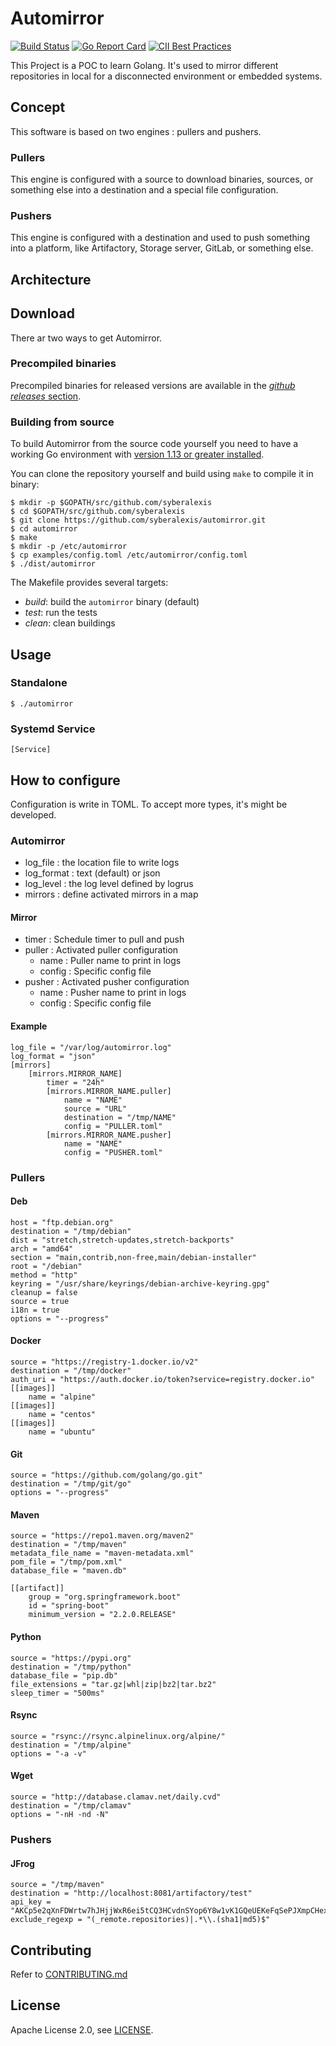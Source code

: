 # Automirror

[![Build Status](https://travis-ci.com/syberalexis/automirror.svg?branch=master)][travis]
[![Go Report Card](https://goreportcard.com/badge/github.com/syberalexis/automirror)](https://goreportcard.com/report/github.com/syberalexis/automirror)
[![CII Best Practices](https://bestpractices.coreinfrastructure.org/projects/3394/badge)](https://bestpractices.coreinfrastructure.org/projects/3394)

This Project is a POC to learn Golang. It's used to mirror different repositories
in local for a disconnected environment or embedded systems.

## Concept

This software is based on two engines : pullers and pushers.

### Pullers

This engine is configured with a source to download binaries, sources,
or something else into a destination and a special file configuration.

### Pushers

This engine is configured with a destination and used to push something into a platform, 
like Artifactory, Storage server, GitLab, or something else.

## Architecture



## Download

There ar two ways to get Automirror.

### Precompiled binaries

Precompiled binaries for released versions are available in the
[*github releases* section](https://github.com/syberalexis/automirror/releases).

### Building from source

To build Automirror from the source code yourself you need to have a working
Go environment with [version 1.13 or greater installed](https://golang.org/doc/install).

You can clone the repository yourself and build using `make` to compile it in
binary:

    $ mkdir -p $GOPATH/src/github.com/syberalexis
    $ cd $GOPATH/src/github.com/syberalexis
    $ git clone https://github.com/syberalexis/automirror.git
    $ cd automirror
    $ make
    $ mkdir -p /etc/automirror
    $ cp examples/config.toml /etc/automirror/config.toml
    $ ./dist/automirror

The Makefile provides several targets:

  * *build*: build the `automirror` binary (default)
  * *test*: run the tests
  * *clean*: clean buildings

## Usage

### Standalone

    $ ./automirror

### Systemd Service

    [Service]
    

## How to configure

Configuration is write in TOML. To accept more types, it's might be developed.

### Automirror

 * log_file : the location file to write logs
 * log_format : text (default) or json
 * log_level : the log level defined by logrus
 * mirrors : define activated mirrors in a map
 
#### Mirror

 * timer : Schedule timer to pull and push
 * puller : Activated puller configuration
    * name : Puller name to print in logs
    * config : Specific config file
 * pusher : Activated pusher configuration
    * name : Pusher name to print in logs
    * config : Specific config file

#### Example

    log_file = "/var/log/automirror.log"
    log_format = "json"
    [mirrors]
        [mirrors.MIRROR_NAME]
            timer = "24h"
            [mirrors.MIRROR_NAME.puller]
                name = "NAME"
                source = "URL"
                destination = "/tmp/NAME"
                config = "PULLER.toml"
            [mirrors.MIRROR_NAME.pusher]
                name = "NAME"
                config = "PUSHER.toml"

### Pullers

#### Deb

    host = "ftp.debian.org"
    destination = "/tmp/debian"
    dist = "stretch,stretch-updates,stretch-backports"
    arch = "amd64"
    section = "main,contrib,non-free,main/debian-installer"
    root = "/debian"
    method = "http"
    keyring = "/usr/share/keyrings/debian-archive-keyring.gpg"
    cleanup = false
    source = true
    i18n = true
    options = "--progress"

#### Docker

    source = "https://registry-1.docker.io/v2"
    destination = "/tmp/docker"
    auth_uri = "https://auth.docker.io/token?service=registry.docker.io"
    [[images]]
        name = "alpine"
    [[images]]
        name = "centos"
    [[images]]
        name = "ubuntu"

#### Git

    source = "https://github.com/golang/go.git"
    destination = "/tmp/git/go"
    options = "--progress"

#### Maven

    source = "https://repo1.maven.org/maven2"
    destination = "/tmp/maven"
    metadata_file_name = "maven-metadata.xml"
    pom_file = "/tmp/pom.xml"
    database_file = "maven.db"
    
    [[artifact]]
        group = "org.springframework.boot"
        id = "spring-boot"
        minimum_version = "2.2.0.RELEASE"

#### Python

    source = "https://pypi.org"
    destination = "/tmp/python"
    database_file = "pip.db"
    file_extensions = "tar.gz|whl|zip|bz2|tar.bz2"
    sleep_timer = "500ms"

#### Rsync

    source = "rsync://rsync.alpinelinux.org/alpine/"
    destination = "/tmp/alpine"
    options = "-a -v"

#### Wget

    source = "http://database.clamav.net/daily.cvd"
    destination = "/tmp/clamav"
    options = "-nH -nd -N"

### Pushers

#### JFrog

    source = "/tmp/maven"
    destination = "http://localhost:8081/artifactory/test"
    api_key = "AKCp5e2qXnFDWrtw7hJHjjWxR6ei5tCQ3HCvdnSYop6Y8w1vK1GQeUEKeFqSePJXmpCHexcac"
    exclude_regexp = "(_remote.repositories)|.*\\.(sha1|md5)$"

## Contributing

Refer to [CONTRIBUTING.md](https://github.com/syberalexis/automirror/blob/master/CONTRIBUTING.md)

## License

Apache License 2.0, see [LICENSE](https://github.com/syberalexis/automirror/blob/master/LICENSE).

[travis]: https://travis-ci.com/syberalexis/automirror